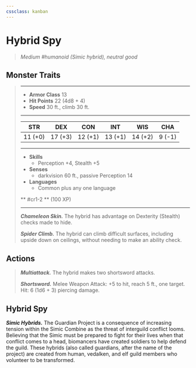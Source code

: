 ```yaml
---
cssclass: kanban
---
```


# Hybrid Spy
>*Medium #humanoid (Simic hybrid), neutral good*
## Monster Traits
>___
>- **Armor Class** 13
>- **Hit Points** 22 (4d8 + 4)
>- **Speed** 30 ft., climb 30 ft.
>___
>|STR|DEX|CON|INT|WIS|CHA|
>|:---:|:---:|:---:|:---:|:---:|:---:|
>|11 (+0)|17 (+3)|12 (+1)|13 (+1)|14 (+2)|9 (-1)|
>___
>- **Skills**
>	 - Perception +4, Stealth +5
>- **Senses**
>	 - darkvision 60 ft., passive Perception 14
>- **Languages**
>	 - Common plus any one language
>
> ** #cr1-2 ** (100 XP)
>___
>***Chameleon Skin.*** The hybrid has advantage on Dexterity (Stealth) checks made to hide.  
>
>***Spider Climb.*** The hybrid can climb difficult surfaces, including upside down on ceilings, without needing to make an ability check.  
>
## Actions
>***Multiattack.*** The hybrid makes two shortsword attacks.  
>
>***Shortsword.*** Melee Weapon Attack: +5 to hit, reach 5 ft., one target. Hit: 6 (1d6 + 3) piercing damage.
## Hybrid Spy
***Simic Hybrids.*** The Guardian Project is a consequence of increasing tension within the Simic Combine as the threat of interguild conflict looms. Believing that the Simic must be prepared to fight for their lives when that conflict comes to a head, biomancers have created soldiers to help defend the guild. These hybrids (also called guardians, after the name of the project) are created from human, vedalken, and elf guild members who volunteer to be transformed.
